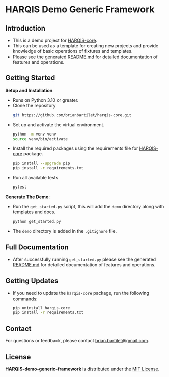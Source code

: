 # HARQIS Demo Generic Framework

## Introduction

- This is a demo project for [HARQIS-core](https://github.com/brianbartilet/harqis-core). 
- This can be used as a template for creating new projects and provide knowledge of basic operations of fixtures and templates.
- Please see the generated [README.md](demo/README.md) for detailed documentation of features and operations.

## Getting Started
**Setup and Installation**:
   - Runs on Python 3.10 or greater.
   - Clone the repository
      ```sh
      git https://github.com/brianbartilet/harqis-core.git
      ```
   - Set up and activate the virtual environment.
      ```sh
      python -m venv venv
      source venv/bin/activate
      ```
   - Install the required packages using the requirements file for [HARQIS-core](https://github.com/brianbartilet/harqis-core) package.
      ```sh
      pip install --upgrade pip
      pip install -r requirements.txt
      ```
- Run all available tests.
     ```sh
     pytest
     ```
**Generate The Demo**:     
- Run the `get_started.py` script, this will add the `demo` directory along with templates and docs.
     ```sh
     python get_started.py
     ```
- The `demo` directory is added in the `.gitignore` file.
## Full Documentation
- After successfully running `get_started.py` please see the generated [README.md](demo/README.md) for detailed documentation of features and operations.

## Getting Updates

- If you need to update the `harqis-core` package, run the following commands:
   ```bash
   pip uninstall harqis-core
   pip install -r requirements.txt
   ```
## Contact

For questions or feedback, please contact [brian.bartilet@gmail.com](mailto:brian.bartilet@gmail.com).

## License

**HARQIS-demo-generic-framework** is distributed under the [MIT License](LICENSE).
